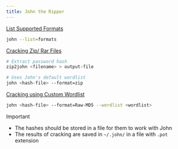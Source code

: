```yaml
---
title: John the Ripper
---
```


<u>List Supported Formats</u>

````bash
john --list=formats
````

<u>Cracking Zip/ Rar Files</u>

````bash
# Extract password hash
zip2john <filename> > output-file

# Uses John's default wordlist
john <hash-file> --format=zip
````

<u>Cracking using Custom Wordlist</u>

````bash
john <hash-file> --format=Raw-MD5 --wordlist <wordlist>
````

 > [!IMPORTANT]
 > * The hashes should be stored in a file for them to work with John
 > * The results of cracking are saved in `~/.john/` in a file with `.pot` extension